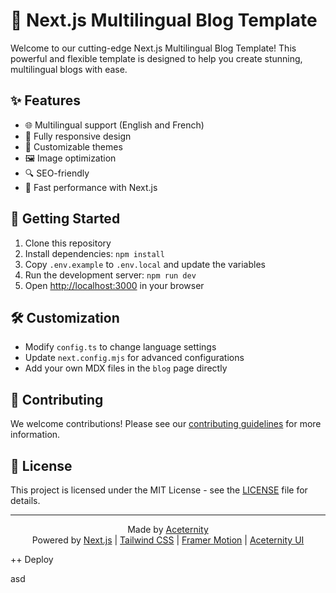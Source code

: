 # 🌟 Next.js Multilingual Blog Template

Welcome to our cutting-edge Next.js Multilingual Blog Template! This powerful and flexible template is designed to help you create stunning, multilingual blogs with ease.

## ✨ Features

- 🌐 Multilingual support (English and French)
- 📱 Fully responsive design
- 🎨 Customizable themes
- 🖼️ Image optimization
- 🔍 SEO-friendly
- 🚀 Fast performance with Next.js

## 🚀 Getting Started

1. Clone this repository
2. Install dependencies: `npm install`
3. Copy `.env.example` to `.env.local` and update the variables
4. Run the development server: `npm run dev`
5. Open [http://localhost:3000](http://localhost:3000) in your browser

## 🛠️ Customization

- Modify `config.ts` to change language settings
- Update `next.config.mjs` for advanced configurations
- Add your own MDX files in the `blog` page directly

## 🤝 Contributing

We welcome contributions! Please see our [contributing guidelines](link-to-contributing-guidelines) for more information.

## 📄 License

This project is licensed under the MIT License - see the [LICENSE](LICENSE) file for details.

---

<footer>
<p align="center">
  Made by <a href="https://aceternity.com">Aceternity</a><br>
  Powered by <a href="https://nextjs.org/">Next.js</a> | <a href="https://tailwindcss.com/">Tailwind CSS</a> | <a href="https://framer.com/motion">Framer Motion</a> | <a href="https://ui.aceternity.com">Aceternity UI</a>
</p>
</footer>

++ Deploy

asd